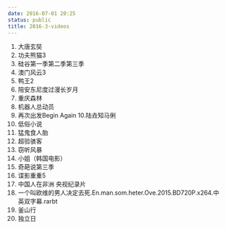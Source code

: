 ```yaml
---
date: 2016-07-01 20:25
status: public
title: 2016-3-videos
---
```


1. 大唐玄奘
2. 功夫熊猫3
3. 硅谷第一季第二季第三季
4. 澳门风云3
5. 鸭王2
6. 陪安东尼度过漫长岁月
7. 重庆森林
8. 机器人总动员
9. 再次出发Begin Again
10.陆垚知马俐
11. 低俗小说
12. 猛鬼食人胎
13. 超验骇客
14. 窃听风暴
15. 小姐（韩国电影）
16. 奇葩说第三季
17. 谍影重重5
18. 中国人在非洲 央视纪录片
19. 一个叫欧维的男人决定去死.En.man.som.heter.Ove.2015.BD720P.x264.中英双字幕.rarbt
20. 釜山行
21. 独立日